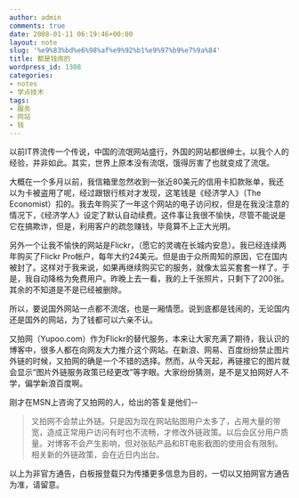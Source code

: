 ```yaml
---
author: admin
comments: true
date: 2008-01-11 06:19:46+00:00
layout: note
slug: '%e9%83%bd%e6%98%af%e9%92%b1%e9%97%b9%e7%9a%84'
title: 都是钱闹的
wordpress_id: 1308
categories:
- notes
- 学点技术
tags:
- 服务
- 网站
- 钱
---
```


以前IT界流传一个传说，中国的流氓网站盛行，外国的网站都很绅士。以我个人的经验，并非如此。其实，世界上原本没有流氓，饿得厉害了也就变成了流氓。

大概在一个多月以前，我信箱里忽然收到一张近80美元的信用卡扣款账单，我还以为卡被盗用了呢，经过跟银行核对才发现，这笔钱是《经济学人》（The Economist）扣的。我去年购买了一年这个网站的电子访问权，但是在我没注意的情况下，《经济学人》设定了默认自动续费。这件事让我很不愉快，尽管不能说是它在搞欺诈，但是，利用客户的疏忽赚钱，毕竟算不上正大光明。

另外一个让我不愉快的网站是Flickr，（愿它的灵魂在长城内安息）。我已经连续两年购买了Flickr Pro帐户，每年大约24美元。但是由于众所周知的原因，它在国内被封了。这样对于我来说，如果再继续购买它的服务，就像太监买套套一样了。于是，我自动降格为免费用户。昨晚上去一看，我的上千张照片，只剩下了200张。其余的不知道是不是已经被删除。

所以，要说国外网站一点都不流氓，也是一厢情愿。说到底都是钱闹的，无论国内还是国外的网站，为了钱都可以六亲不认。

又拍网（Yupoo.com）作为Flickr的替代服务，本来让大家充满了期待，我认识的博客中，很多人都在向网友大力推介这个网站。在新浪、网易、百度纷纷禁止图片外链的时候，又拍网的确是一个不错的选择。然而，从今天起，再链接它的图片就会显示“图片外链服务政策已经更改”等字眼。大家纷纷猜测，是不是又拍网好人不学，偏学新浪百度啊。

刚才在MSN上咨询了又拍网的人，给出的答复是他们--





<blockquote>又拍网不会禁止外链。只是因为现在网站贴图用户太多了，占用大量的带宽，造成正常用户访问有时也不流畅，才修改外链政策。以后会区分用户质量。对博客不会产生影响，但对张贴产品和BT电影截图的使用会有限制。相关新的外链政策，会在近日内出台。
</blockquote>



以上为非官方通告，白板报登载只为传播更多信息为目的，一切以又拍网官方通告为准，请留意。



